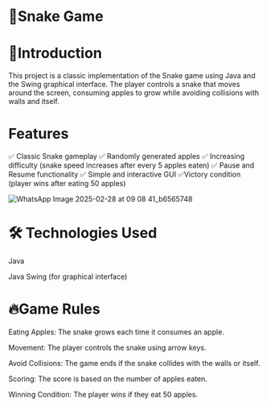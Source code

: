 # 📌Snake Game
# 🚀Introduction

This project is a classic implementation of the Snake game using Java and the Swing graphical interface. The player controls a snake that moves around the screen, consuming apples to grow while avoiding collisions with walls and itself.

# Features

✅ Classic Snake gameplay
✅ Randomly generated apples
✅ Increasing difficulty (snake speed increases after every 5 apples eaten)
✅ Pause and Resume functionality
✅ Simple and interactive GUI
✅Victory condition (player wins after eating 50 apples)

![WhatsApp Image 2025-02-28 at 09 08 41_b6565748](https://github.com/user-attachments/assets/983132f8-f1f3-4591-b1e0-d3dc9621f80b)

# 🛠 Technologies Used

Java

Java Swing (for graphical interface)

# 🔥Game Rules

Eating Apples: The snake grows each time it consumes an apple.

Movement: The player controls the snake using arrow keys.

Avoid Collisions: The game ends if the snake collides with the walls or itself.

Scoring: The score is based on the number of apples eaten.

Winning Condition: The player wins if they eat 50 apples.
